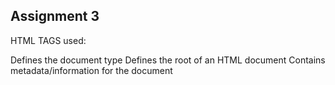 
## Assignment 3

HTML TAGS used:

<!DOCTYPE> 	Defines the document type
<html>    	Defines the root of an HTML document
<head>	    Contains metadata/information for the document
<title>     Gives title to document
<style>  	Give style to whole screen (part A is internal css)
<link>  	Defines the relationship between a document and an external resource 
<body>	    Defines body
<header>    Defines a header
<nav>	    Defines navigation links
<tr>        Defines a table row
<th>        Defines a header cell in table
<td>        Defines a cell in a table
<table>     Defines a table
<br>        Line Break
<section>   Defines a section
<footer>	Defines a footer
<button>	Defines a clickable button
<script>    Defines a client-side script
<p>         paragraph Tag



